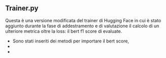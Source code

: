 ## Trainer.py

Questa è una versione modificata del trainer di Hugging Face in cui è stato aggiunto durante la fase di addestramento e di valutazione il calcolo di un ulteriore metrica oltre la loss: il bert f1 score di evaluate.

* Sono stati inseriti dei metodi per importare il bert score,
* 
*
